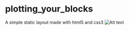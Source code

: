 # plotting_your_blocks
A simple static layout made with html5 and css3 
![Alt text](/relative/path/to/Capture.png?raw=true "Screenshot")
